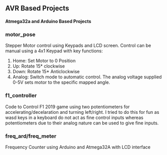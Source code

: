 ## AVR Based Projects
#### Atmega32a and Arduino Based Projects

### motor_pose
Stepper Motor control using Keypads and LCD screen. 
Control can be manual using a 4x1 Keypad with key functions:
1. Home:
		Set Motor to 0 Position
2. Up: 
		Rotate 15* clockwise
3. Down:
		Rotate 15* Anticlockwise
4. Analog:
		Switch mode to automatic control. The analog voltage supplied 0-5V sets motor to the specific mapped angle.

### f1_controller
Code to Control F1 2019 game using two potentiometers for accelerating/decelaration and turning left/right. 
I tried to do this for fun as wasd keys in a keyboard do not act as fine control inputs whereas potentiometers due to their analog nature can be used to give fine inputs.

### freq_ard/freq_meter
Frequency Counter using Arduino and Atmega32A with LCD interface

